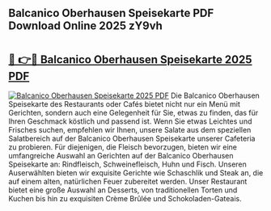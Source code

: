## Balcanico Oberhausen Speisekarte PDF Download Online 2025 zY9vh

# <h2><a href="http://gc94l89.nevu.top/?p=Balcanico+Oberhausen+Speisekarte">🔗 👉🔴 Balcanico Oberhausen Speisekarte 2025 PDF</a></h2>

[![Balcanico Oberhausen Speisekarte 2025 PDF](https://i.imgur.com/dBaPXMq.png)](http://gc94l89.nevu.top/?p=Balcanico+Oberhausen+Speisekarte)
Die Balcanico Oberhausen Speisekarte des Restaurants oder Cafés bietet nicht nur ein Menü mit Gerichten, sondern auch eine Gelegenheit für Sie, etwas zu finden, das für Ihren Geschmack köstlich und passend ist. Wenn Sie etwas Leichtes und Frisches suchen, empfehlen wir Ihnen, unsere Salate aus dem speziellen Salatbereich auf der Balcanico Oberhausen Speisekarte unserer Cafeteria zu probieren. Für diejenigen, die Fleisch bevorzugen, bieten wir eine umfangreiche Auswahl an Gerichten auf der Balcanico Oberhausen Speisekarte an: Rindfleisch, Schweinefleisch, Huhn und Fisch. Unseren Auserwählten bieten wir exquisite Gerichte wie Schaschlik und Steak an, die auf einem alten, natürlichen Feuer zubereitet werden. Unser Restaurant bietet eine große Auswahl an Desserts, von traditionellen Torten und Kuchen bis hin zu exquisiten Crème Brûlée und Schokoladen-Gateais.
